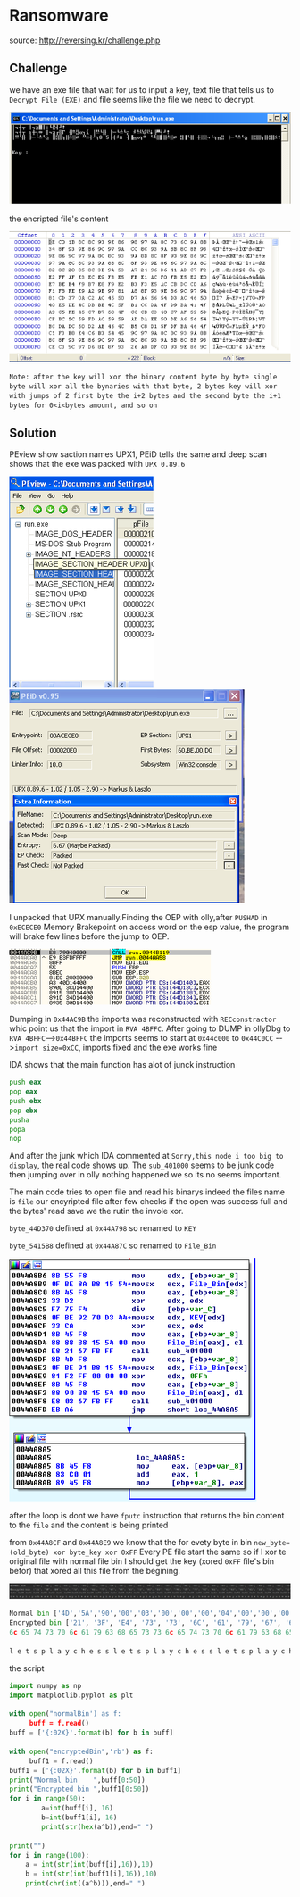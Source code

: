# Ransomware

source: http://reversing.kr/challenge.php

## Challenge
we have an exe file that wait for us to input a key, text file that tells us to `Decrypt File (EXE)` and file seems like the file we need to decrypt.

![](exe.png)

the encripted file's content

![](hexFile.png)

`Note: after the key will xor the binary content byte by byte single byte will xor all the bynaries with that byte, 2 bytes key will xor with jumps of 2 first byte the i+2 bytes and the second byte the i+1 bytes for 0<i<bytes amount, and so on`

## Solution

PEview show saction names UPX1, PEiD tells the same and  deep scan shows that the exe was packed with `UPX 0.89.6`

![](PEview.png) ![](PEiD.png)

I unpacked that UPX manually.Finding the OEP with olly,after `PUSHAD` in `0xECECE0` Memory Brakepoint on access word on the esp value,
the program will brake few lines before the jump to OEP.

![](OEP.png)

Dumping in `0x44AC9B` the imports was reconstructed with `RECconstractor` whic point us that the import in `RVA 4BFFC`.
After going to DUMP in ollyDbg to `RVA 4BFFC`-->`0x44BFFC` the imports seems to start at `0x44c000` to `0x44C0CC` -->`import size=0xCC`, imports fixed and the exe works fine

IDA shows that the main function has alot of junck instruction 

```asm
push eax
pop eax
push ebx
pop ebx
pusha
popa
nop
```

And after the junk which IDA commented at `Sorry,this node i too big to display`, the real code shows up.
The `sub_401000` seems to be junk code then jumping over in olly nothing happened we so its no seems important.

The main code tries to open file and read his binarys indeed the files name is `file` our encyripted file after few checks if the open was success full and the bytes' read save we the rutin the invole xor.

`byte_44D370` defined at `0x44A798` so renamed to `KEY`

`byte_5415B8` defined at `0x44A87C` so renamed to `File_Bin`

![](IDAxor.png)

after the loop is dont we have `fputc` instruction that returns the bin content to the `file` and the content is being printed 

from `0x44A8CF` and `0x44A8E9` we know that the for evety byte in bin `new_byte=(old_byte) xor byte_key xor 0xFF`
Every PE file start the same so if I xor te original file with normal file bin I should get the key (xored `0xFF` file's bin befor) that xored all this file from the begining.

![](encxornor.png)

```python
Normal bin ['4D','5A','90','00','03','00','00','00','04','00','00','00','FF','FF','00','00','B8','00','00','00','00','00','00', '00', '40', '00', '00', '00', '00', '00', '00', '00', '00', '00', '00', '00', '00', '00', '00', '00', '00', '00', '00', '00', '00', '00', '00', '00', '00', '00']
Encrypted bin ['21', '3F', 'E4', '73', '73', '6C', '61', '79', '67', '68', '65', '73', '8C', '93', '65', '74', 'CB', '70', '6C', '61', '79', '63', '68', '65', '33', '73', '6C', '65', '74', '73', '70', '6C', '61', '79', '63', '68', '65', '73', '73', '6C', '65', '74', '73', '70', '6C', '61', '79', '63', '68', '65']
6c 65 74 73 70 6c 61 79 63 68 65 73 73 6c 65 74 73 70 6c 61 79 63 68 65 73 73 6c 65 74 73 70 6c 61 79 63 68 65 73 73 6c 65 74 73 70 6c 61 79 63 68 65 

l e t s p l a y c h e s s l e t s p l a y c h e s s l e t s p l a y c h e s s l e t s p l a y c h e
```
the script

```python
import numpy as np
import matplotlib.pyplot as plt

with open("normalBin') as f:
     buff = f.read()
buff = ['{:02X}'.format(b) for b in buff]

with open("encryptedBin",'rb') as f:
     buff1 = f.read()
buff1 = ['{:02X}'.format(b) for b in buff1]
print("Normal bin    ",buff[0:50])
print("Encrypted bin ",buff1[0:50])
for i in range(50):
        a=int(buff[i], 16)
        b=int(buff1[i], 16)
        print(str(hex(a^b)),end=" ")

print("")
for i in range(100):
    a = int(str(int(buff[i],16)),10)
    b = int(str(int(buff1[i],16)),10)
    print(chr(int((a^b))),end=" ")

```
